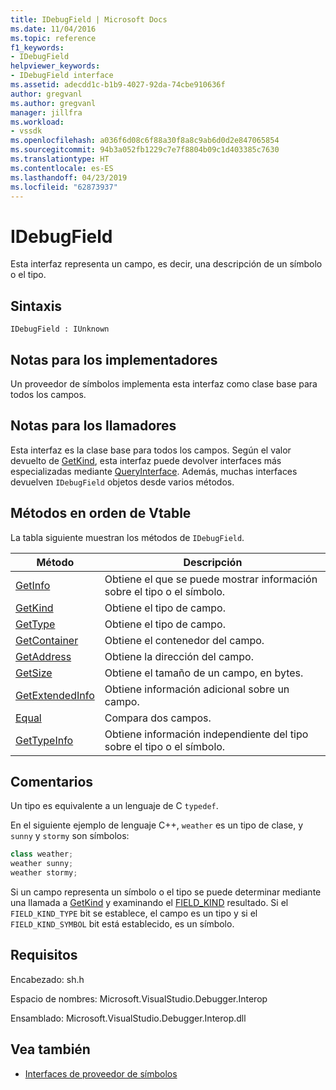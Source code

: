 ```yaml
---
title: IDebugField | Microsoft Docs
ms.date: 11/04/2016
ms.topic: reference
f1_keywords:
- IDebugField
helpviewer_keywords:
- IDebugField interface
ms.assetid: adecdd1c-b1b9-4027-92da-74cbe910636f
author: gregvanl
ms.author: gregvanl
manager: jillfra
ms.workload:
- vssdk
ms.openlocfilehash: a036f6d08c6f88a30f8a8c9ab6d0d2e847065854
ms.sourcegitcommit: 94b3a052fb1229c7e7f8804b09c1d403385c7630
ms.translationtype: HT
ms.contentlocale: es-ES
ms.lasthandoff: 04/23/2019
ms.locfileid: "62873937"
---
```

# <a name="idebugfield"></a>IDebugField
Esta interfaz representa un campo, es decir, una descripción de un símbolo o el tipo.

## <a name="syntax"></a>Sintaxis

```
IDebugField : IUnknown
```

## <a name="notes-for-implementers"></a>Notas para los implementadores
 Un proveedor de símbolos implementa esta interfaz como clase base para todos los campos.

## <a name="notes-for-callers"></a>Notas para los llamadores
 Esta interfaz es la clase base para todos los campos. Según el valor devuelto de [GetKind](../../../extensibility/debugger/reference/idebugfield-getkind.md), esta interfaz puede devolver interfaces más especializadas mediante [QueryInterface](/cpp/atl/queryinterface). Además, muchas interfaces devuelven `IDebugField` objetos desde varios métodos.

## <a name="methods-in-vtable-order"></a>Métodos en orden de Vtable
 La tabla siguiente muestran los métodos de `IDebugField`.

|Método|Descripción|
|------------|-----------------|
|[GetInfo](../../../extensibility/debugger/reference/idebugfield-getinfo.md)|Obtiene el que se puede mostrar información sobre el tipo o el símbolo.|
|[GetKind](../../../extensibility/debugger/reference/idebugfield-getkind.md)|Obtiene el tipo de campo.|
|[GetType](../../../extensibility/debugger/reference/idebugfield-gettype.md)|Obtiene el tipo de campo.|
|[GetContainer](../../../extensibility/debugger/reference/idebugfield-getcontainer.md)|Obtiene el contenedor del campo.|
|[GetAddress](../../../extensibility/debugger/reference/idebugfield-getaddress.md)|Obtiene la dirección del campo.|
|[GetSize](../../../extensibility/debugger/reference/idebugfield-getsize.md)|Obtiene el tamaño de un campo, en bytes.|
|[GetExtendedInfo](../../../extensibility/debugger/reference/idebugfield-getextendedinfo.md)|Obtiene información adicional sobre un campo.|
|[Equal](../../../extensibility/debugger/reference/idebugfield-equal.md)|Compara dos campos.|
|[GetTypeInfo](../../../extensibility/debugger/reference/idebugfield-gettypeinfo.md)|Obtiene información independiente del tipo sobre el tipo o el símbolo.|

## <a name="remarks"></a>Comentarios
 Un tipo es equivalente a un lenguaje de C `typedef`.

 En el siguiente ejemplo de lenguaje C++, `weather` es un tipo de clase, y `sunny` y `stormy` son símbolos:

```cpp
class weather;
weather sunny;
weather stormy;
```

 Si un campo representa un símbolo o el tipo se puede determinar mediante una llamada a [GetKind](../../../extensibility/debugger/reference/idebugfield-getkind.md) y examinando el [FIELD_KIND](../../../extensibility/debugger/reference/field-kind.md) resultado. Si el `FIELD_KIND_TYPE` bit se establece, el campo es un tipo y si el `FIELD_KIND_SYMBOL` bit está establecido, es un símbolo.

## <a name="requirements"></a>Requisitos
 Encabezado: sh.h

 Espacio de nombres:  Microsoft.VisualStudio.Debugger.Interop

 Ensamblado: Microsoft.VisualStudio.Debugger.Interop.dll

## <a name="see-also"></a>Vea también
- [Interfaces de proveedor de símbolos](../../../extensibility/debugger/reference/symbol-provider-interfaces.md)